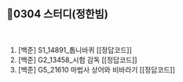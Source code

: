 
## 📘0304 스터디(정한빔)
</br>

1. [백준] S1_14891_톱니바퀴 [[정답코드]]
2. [백준] G2_13458_시험 감독 [[정답코드]]
3. [백준] G5_21610 마법사 상어와 비바라기 [[정답코드]]
